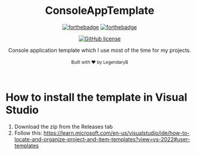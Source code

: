 ﻿﻿﻿﻿<h1 align="center">ConsoleAppTemplate</h1><div align="center">

[![forthebadge](https://forthebadge.com/images/badges/fuck-it-ship-it.svg)](https://forthebadge.com)
[![forthebadge](https://forthebadge.com/images/badges/made-with-c-sharp.svg)](https://forthebadge.com)

[![GitHub license](https://img.shields.io/github/license/LegendaryB/ConsoleAppTemplate.svg?longCache=true&style=flat-square)](https://github.com/LegendaryB/ConsoleAppTemplate/blob/main/LICENSE.txt)

Console application template which I use most of the time for my projects.
<br>
<br>
<sub>Built with ❤︎ by LegendaryB</sub>
</div><br>

# How to install the template in Visual Studio
1. Download the zip from the Releases tab
2. Follow this: https://learn.microsoft.com/en-us/visualstudio/ide/how-to-locate-and-organize-project-and-item-templates?view=vs-2022#user-templates